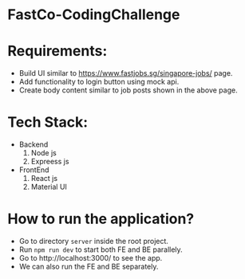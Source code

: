 # FastCo-CodingChallenge

Requirements:
=============
- Build UI similar to https://www.fastjobs.sg/singapore-jobs/ page.
- Add functionality to login button using mock api.
- Create body content similar to job posts shown in the above page.

Tech Stack:
===========
* Backend
   1. Node js
   2. Expreess js
* FrontEnd
   1. React js
   2. Material UI
      
How to run the application?
==========================
- Go to directory `server` inside the root project.
- Run `npm run dev` to start both FE and BE parallely.
- Go to http://localhost:3000/ to see the app.
- We can also run the FE and BE separately.

   
      
    
